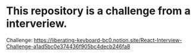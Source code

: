 # This repository is a challenge from a interveriew.

Challenge: https://liberating-keyboard-bc0.notion.site/React-Interview-Challenge-a1ad5bc0e374436f905bc4decb246fa8
